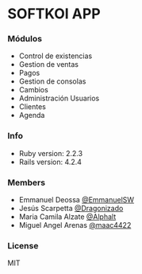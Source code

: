 # SOFTKOI APP

### Módulos
- Control de existencias
- Gestion de ventas
- Pagos
- Gestion de consolas
- Cambios
- Administración Usuarios
- Clientes
- Agenda

### Info

* Ruby version: 2.2.3
* Rails version: 4.2.4

### Members

- Emmanuel Deossa [@EmmanuelSW](https://github.com/EmmanuelSW)
- Jesús Scarpetta [@Dragonizado](https://github.com/dragonizado)
- Maria Camila Alzate [@Alphalt](https://github.com/Alphalt)
- Miguel Angel Arenas [@maac4422](https://github.com/maac4422)

### License

MIT
